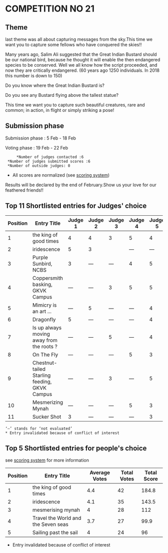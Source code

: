 # COMPETITION NO 21

## Theme
last theme was all about capturing messages from the sky.This time we want you to capture some fellows who have conquered the skies!!

Many years ago, Salim Ali suggested that the Great Indian Bustard should be our national bird, because he thought it will enable the then endangered species to be conserved. Well we all know how the script proceeded, and now they are critically endangered. (60 years ago 1250 individuals. In 2018 this number is down to 150)

Do you know where the Great Indian Bustard is?

Do you see any Bustard flying above the tallest statue?

This time we want you to capture such beautiful creatures, rare and common; in action, in flight or simply striking a pose! 


## Submission phase
Submission phase : 5 Feb - 18 Feb 

Voting phase : 19 Feb - 22 Feb

         *Number of judges contacted :6					
	 *Number of judges submitted scores :6				
	 *Number of outside judges: 0					
* All scores are normalized (see [scoring system](https://github.com/photography2018/competition/blob/master/scoring.md))

Results will be declared by the end of February.Show us your love for our feathered friends!!


## Top 11 Shortlisted entries for Judges' choice

|Position | Entry Title |Judge 1 |Judge 2 |Judge 3| Judge 4|Judge 5| Judge 6|Total Score |
| --- | --- | --- | ---| ---|---| ---| ---| ---|
|1	|the king of good times|	4	|4|	3|	5	|4|	5|	25|
|2	|iridescence	|5	|3|	|—	|—	|4|	5|	17|
|3	|Purple Sunbird, NCBS|	3|	—|	—|	4|	5|	4	|16|
|4	|Coppersmith basking, GKVK Campus|	—|	—|	3|	5|	5|	3|	16|
|5	|Mimicry is an art ...|	—|	5|	—|	—|	4|	5|	14|
|6	|Dragonfly|	5	|—	|—	|—	|4|	4|	13|
|7	|Is up always moving away from the roots ?|	—|	—|	5|	—|	4|	4|	13|
|8	|On The Fly|	—|	—|	—|	5|	3|	5|	13|
|9	|Chestnut-tailed Starling feeding, GKVK Campus|	—|	—|	3|	—|	5|	4|	12|
|10	|Mesmerizing Mynah|	—|	—|	—|	5|	3|	3|	11|
|11	|Sucker Shot|	3|	—|	—|	—|	3|	2|	8|

    ‘—’ stands for ‘not evaluated’
    * Entry invalidated because of conflict of interest
## Top 5 Shortlisted entries for people's choice
see [scoring system](https://github.com/photography2018/competition/blob/master/scoring.md) for more information 

| Position | Entry Title |  Average Votes |  Total Votes | Total Score |
| --- | --- |--- |---  | --- |
|1|	the king of good times|	4.4	|42|	184.8|
|2|	iridescence|	4.1|	35|	143.5|
|3|	mesmerising mynah|	4	|28|	112|
|4|	Travel the World and the Seven seas|	3.7|	27|	99.9|
|5|	Sailing past the sail|	4	|24	|96|

   * Entry invalidated because of conflict of interest  


